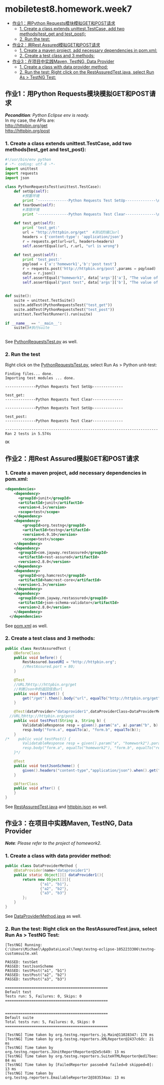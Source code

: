 # mobiletest8.homework.week7
*   [作业1：用Python Requests模块模拟GET和POST请求](#hw1)
    *   [1. Create a class extends unittest.TestCase, add two methods(test_get and test_post):](#hw1-1)
    *   [2. Run the test:](#hw1-2)
*   [作业2：用Rest Assured模拟GET和POST请求](#hw2)
    *   [1. Create a maven project, add necessary dependencies in pom.xml:](#hw2-1)
    *   [2. Create a test class and 3 methods:](#hw2-2)
*   [作业3：在项目中实践Maven, TestNG, Data Provider](#hw3)
    *   [1. Create a class with data provider method:](#hw3-1)
    *   [2. Run the test: Right click on the RestAssuredTest.java, select Run As > TestNG Test:](#hw3-2)


<h2 id="hw1">作业1：用Python Requests模块模拟GET和POST请求</h2>

*__Pecondition__: Python Eclipse env is ready.*  
In my case, the APIs are:  
http://httpbin.org/get  
http://httpbin.org/post  



<h3 id="hw1-1">1. Create a class extends unittest.TestCase, add two methods(test_get and test_post):</h3>

```python  
#!/usr/bin/env python
# -*- coding: utf-8 -*-
import unittest
import requests
import json
 
class PythonRequestsTest(unittest.TestCase):
    def setUp(self):
        #预置环境
        print '--------------Python Requests Test SetUp--------------\n'
    def tearDown(self): 
        #清理环境
        print '--------------Python Requests Test Clear--------------\n' 
         
    def test_get(self):
        print 'test_get:'
        url = "http://httpbin.org/get"  #测试的接口url
        headers = {'content-type': 'application/json'}
        r = requests.get(url=url, headers=headers)
        self.assertEqual(url, r.url, "url is wrong")
    
    def test_post(self):              
        print 'test_post:'
        pqyload = {'a':'homework1','b':'post test'}
        r = requests.post('http://httpbin.org/post',params = pqyload)
        data = r.json()
        self.assertEqual("homework1", data['args']['a'], "The value of 'a' is wrong")
        self.assertEqual("post test", data['args']['b'], "The value of 'b' is wrong")
        
        
def suite():
    suite = unittest.TestSuite()
    suite.addTest(PythonRequestsTest("test_get"))
    suite.addTest(PythonRequestsTest("test_post"))
    unittest.TextTestRunner().run(suite)
     
if __name__ == '__main__':
    suite()#执行suite
    
```
See [PythonRequestsTest.py] as well.



<h3 id="hw1-2">2. Run the test</h3>

Right click on the [PythonRequestsTest.py], select Run As > Python unit-test:  
    
    


    Finding files... done.
    Importing test modules ... done.
    
    --------------Python Requests Test SetUp--------------
    
    test_get:
    --------------Python Requests Test Clear--------------
    
    --------------Python Requests Test SetUp--------------
    
    test_post:
    --------------Python Requests Test Clear--------------
    
    ----------------------------------------------------------------------
    Ran 2 tests in 5.574s
    
    OK

<h2 id="hw2">作业2：用Rest Assured模拟GET和POST请求</h2>
<h3 id="hw2-1">1. Create a maven project, add necessary dependencies in pom.xml:</h3>

```xml
<dependencies>
    <dependency>
      <groupId>junit</groupId>
      <artifactId>junit</artifactId>
      <version>4.1</version>
      <scope>test</scope>
    </dependency>
    <dependency>
		<groupId>org.testng</groupId>
		<artifactId>testng</artifactId>
		<version>6.9.10</version>
		<scope>test</scope>
	</dependency>
    <dependency>
      <groupId>com.jayway.restassured</groupId>
      <artifactId>rest-assured</artifactId>
      <version>2.8.0</version>
    </dependency>
    <dependency>
      <groupId>org.hamcrest</groupId>
      <artifactId>hamcrest-core</artifactId>
      <version>1.3</version>
    </dependency>
    <dependency>
      <groupId>com.jayway.restassured</groupId>
      <artifactId>json-schema-validator</artifactId>
      <version>2.8.0</version>
    </dependency>
  </dependencies>
```
See [pom.xml] as well.


<h3 id="hw2-2">2. Create a test class and 3 methods:</h3>

```java
public class RestAssuredTest {
	@BeforeClass
    public void before() {
        RestAssured.baseURI = "http://httpbin.org";
        //RestAssured.port = 80;
    }

    @Test
    //URL为http://httpbin.org/get
    //判断Json中的返回信息url
    public void testGet() {
        get("/get").then().body("url", equalTo("http://httpbin.org/get"));
    }

    @Test(dataProvider="dataprovider1",dataProviderClass=DataProviderMethod.class)
  //URL为http://httpbin.org/post
    public void testPost(String a, String b) {
    	ValidatableResponse resp = given().param("a", a).param("b", b).when().post("/post").then();
    	resp.body("form.a", equalTo(a), "form.b", equalTo(b));
    }
/*    public void testPost() {
    	ValidatableResponse resp = given().param("a", "homework2").param("b", "rest assured").when().post("/post").then();
    	resp.body("form.a", equalTo("homework2"), "form.b", equalTo("rest assured"));
    }*/

    @Test
    public void testJsonScheme() {
        given().headers("content-type","application/json").when().get("/get").then().assertThat().body(matchesJsonSchemaInClasspath("httpbin.json"));
    }

    @AfterClass
    public void after() {
    }
}
```
See [RestAssuredTest.java] and [httpbin.json] as well.


<h2 id="hw3">作业3：在项目中实践Maven, TestNG, Data Provider</h2>

*__Note__: Please refer to the project of homework2.*


<h3 id="hw3-1">1. Create a class with data provider method:</h3>

```java
public class DataProviderMethod {
	@DataProvider(name="dataprovider1")
	public static Object[][] dataProvider1(){
		return new Object[][]{
				{"a1", "b1"},
				{"a2", "b2"},
				{"a3", "b3"}
		};
	}
}
```
See [DataProviderMethod.java] as well.


<h3 id="hw3-2">2. Run the test: Right click on the RestAssuredTest.java, select Run As > TestNG Test:</h3>


    [TestNG] Running:
    C:\Users\Michael\AppData\Local\Temp\testng-eclipse-1052233306\testng-customsuite.xml
    
    PASSED: testGet
    PASSED: testJsonScheme
    PASSED: testPost("a1", "b1")
    PASSED: testPost("a2", "b2")
    PASSED: testPost("a3", "b3")
    
    ===============================================
    Default test
    Tests run: 5, Failures: 0, Skips: 0
    ===============================================
    
    
    ===============================================
    Default suite
    Total tests run: 5, Failures: 0, Skips: 0
    ===============================================
    
    [TestNG] Time taken by org.testng.reporters.jq.Main@11028347: 178 ms
    [TestNG] Time taken by org.testng.reporters.XMLReporter@2437c6dc: 21 ms
    [TestNG] Time taken by org.testng.reporters.JUnitReportReporter@2e5c649: 13 ms
    [TestNG] Time taken by org.testng.reporters.SuiteHTMLReporter@ed17bee: 84 ms
    [TestNG] Time taken by [FailedReporter passed=0 failed=0 skipped=0]: 13 ms
    [TestNG] Time taken by org.testng.reporters.EmailableReporter2@383534aa: 13 ms



[PythonRequestsTest.py]: https://github.com/mobiletest8/mobiletest8.homework.wanmich/blob/master/week7/python-requests-test/src/com/wanmich/python_requests_test/pythonrequeststest.py
[pom.xml]: https://github.com/mobiletest8/mobiletest8.homework.wanmich/blob/master/week7/rest-assured-test/pom.xml
[RestAssuredTest.java]: https://github.com/mobiletest8/mobiletest8.homework.wanmich/blob/master/week7/rest-assured-test/src/test/java/com/wanmich/rest_assured_test/RestAssuredTest.java
[httpbin.json]: https://github.com/mobiletest8/mobiletest8.homework.wanmich/blob/master/week7/rest-assured-test/src/test/resources/httpbin.json
[DataProviderMethod.java]: https://github.com/mobiletest8/mobiletest8.homework.wanmich/blob/master/week7/rest-assured-test/src/test/java/com/wanmich/rest_assured_test/DataProviderMethod.java

